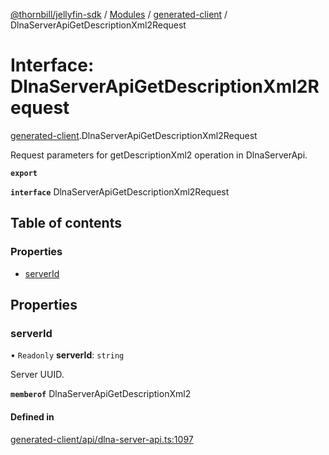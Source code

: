 [@thornbill/jellyfin-sdk](../README.md) / [Modules](../modules.md) / [generated-client](../modules/generated_client.md) / DlnaServerApiGetDescriptionXml2Request

# Interface: DlnaServerApiGetDescriptionXml2Request

[generated-client](../modules/generated_client.md).DlnaServerApiGetDescriptionXml2Request

Request parameters for getDescriptionXml2 operation in DlnaServerApi.

**`export`**

**`interface`** DlnaServerApiGetDescriptionXml2Request

## Table of contents

### Properties

- [serverId](generated_client.DlnaServerApiGetDescriptionXml2Request.md#serverid)

## Properties

### serverId

• `Readonly` **serverId**: `string`

Server UUID.

**`memberof`** DlnaServerApiGetDescriptionXml2

#### Defined in

[generated-client/api/dlna-server-api.ts:1097](https://github.com/jellyfin/jellyfin-sdk-typescript/blob/fa599ae/src/generated-client/api/dlna-server-api.ts#L1097)
